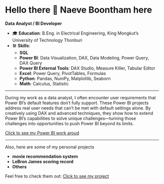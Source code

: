 # Hello there 👋 Naeve Boontham here  
**Data Analyst / BI Developer**

- 🎓 **Education**: B.Eng. in Electrical Engineering, King Mongkut’s University of Technology Thonburi  
- 🛠️ **Skills**:
  - **SQL**
  - **Power BI**: Data Visualization, DAX, Data Modeling, Power Query, DAX Query
  - **Power BI External Tools**: DAX Studio, Measure Killer, Tabular Editor
  - **Excel**: Power Query, PivotTables, Formulas
  - **Python**: Pandas, NumPy, Matplotlib, Seaborn
  - **Math**: Calculus, Statistic

---

During my work as a data analyst, I often encounter user requirements that Power BI’s default features don’t fully support. These Power BI projects address real user needs that can’t be met with default settings alone. By creatively using DAX and advanced techniques, they show how to extend Power BI’s capabilities to solve unique challenges—turning those challenges into opportunities to push Power BI beyond its limits.

[Click to see my Power BI work aroud](https://github.com/NaeveBoontham/Power-BI)

---

Also, here are some of my personal projects
 - **movie recommendation system**
 - **LeBron James scoring record**
 - **Others**

Feel free to check them out: [Click to see my project](https://github.com/NaeveBoontham/project)
